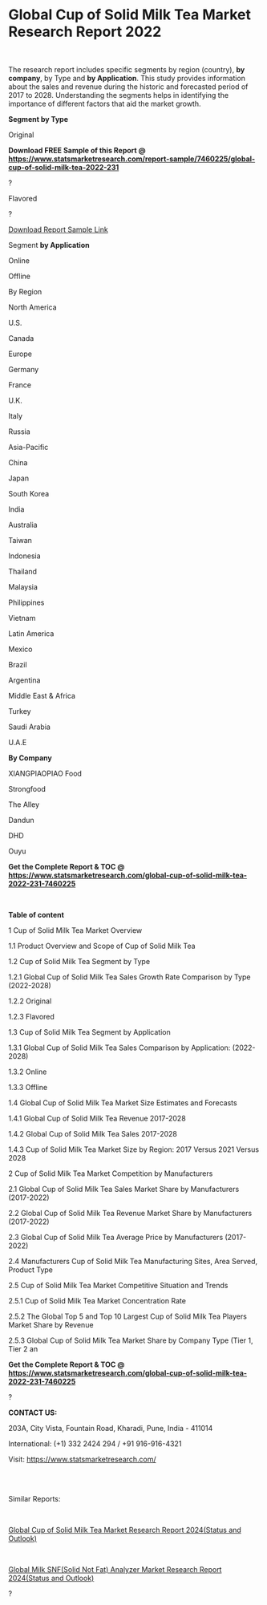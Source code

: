 <h1>Global Cup of Solid Milk Tea Market Research Report 2022</h1><br/><p>The research report includes specific segments by region (country), <strong>by company</strong>, by Type and <strong>by Application</strong>. This study provides information about the sales and revenue during the historic and forecasted period of 2017 to 2028. Understanding the segments helps in identifying the importance of different factors that aid the market growth.</p>
 
 
 
 <p><strong>Segment by Type</strong></p>
 
 
 
 <p>Original</p>
 
 
 
 <div><b>Download FREE Sample of this Report @ <a href="https://www.statsmarketresearch.com/download-free-sample/7460225/global-cup-of-solid-milk-tea-2022-231">https://www.statsmarketresearch.com/report-sample/7460225/global-cup-of-solid-milk-tea-2022-231</a></b></div>
 
 
 
 <p>? </p>
 
 
 
 <p>Flavored</p>
 
 
 
 <p>? </p>
 
 
 
 <p><a href="https://www.statsmarketresearch.com/download-free-sample/7460225/global-cup-of-solid-milk-tea-2022-231">Download Report Sample Link</a></p>
 
 
 
 <p>Segment <strong>by Application</strong></p>
 
 
 
 <p>Online</p>
 
 
 
 <p>Offline</p>
 
 
 
 <p>By Region</p>
 
 
 
 <p>North America</p>
 
 
 
 <p>U.S.</p>
 
 
 
 <p>Canada</p>
 
 
 
 <p>Europe</p>
 
 
 
 <p>Germany</p>
 
 
 
 <p>France</p>
 
 
 
 <p>U.K.</p>
 
 
 
 <p>Italy</p>
 
 
 
 <p>Russia</p>
 
 
 
 <p>Asia-Pacific</p>
 
 
 
 <p>China</p>
 
 
 
 <p>Japan</p>
 
 
 
 <p>South Korea</p>
 
 
 
 <p>India</p>
 
 
 
 <p>Australia</p>
 
 
 
 <p>Taiwan</p>
 
 
 
 <p>Indonesia</p>
 
 
 
 <p>Thailand</p>
 
 
 
 <p>Malaysia</p>
 
 
 
 <p>Philippines</p>
 
 
 
 <p>Vietnam</p>
 
 
 
 <p>Latin America</p>
 
 
 
 <p>Mexico</p>
 
 
 
 <p>Brazil</p>
 
 
 
 <p>Argentina</p>
 
 
 
 <p>Middle East & Africa</p>
 
 
 
 <p>Turkey</p>
 
 
 
 <p>Saudi Arabia</p>
 
 
 
 <p>U.A.E</p>
 
 
 
 <p><strong>By Company</strong></p>
 
 
 
 <p>XIANGPIAOPIAO Food</p>
 
 
 
 <p>Strongfood</p>
 
 
 
 <p>The Alley</p>
 
 
 
 <p>Dandun</p>
 
 
 
 <p>DHD</p>
 
 
 
 <p>Ouyu</p>
 
 
 
 <div><b>Get the Complete Report & TOC @ <a href="https://www.statsmarketresearch.com/global-cup-of-solid-milk-tea-2022-231-7460225">https://www.statsmarketresearch.com/global-cup-of-solid-milk-tea-2022-231-7460225</a></b></div>
 
 
 
 <p><br />
 
 <b>Table of content</b></p>
 
 
 
 <p>1 Cup of Solid Milk Tea Market Overview<br />
 
 1.1 Product Overview and Scope of Cup of Solid Milk Tea<br />
 
 1.2 Cup of Solid Milk Tea Segment by Type<br />
 
 1.2.1 Global Cup of Solid Milk Tea Sales Growth Rate Comparison by Type (2022-2028)<br />
 
 1.2.2 Original<br />
 
 1.2.3 Flavored<br />
 
 1.3 Cup of Solid Milk Tea Segment by Application<br />
 
 1.3.1 Global Cup of Solid Milk Tea Sales Comparison by Application: (2022-2028)<br />
 
 1.3.2 Online<br />
 
 1.3.3 Offline<br />
 
 1.4 Global Cup of Solid Milk Tea Market Size Estimates and Forecasts<br />
 
 1.4.1 Global Cup of Solid Milk Tea Revenue 2017-2028<br />
 
 1.4.2 Global Cup of Solid Milk Tea Sales 2017-2028<br />
 
 1.4.3 Cup of Solid Milk Tea Market Size by Region: 2017 Versus 2021 Versus 2028<br />
 
 2 Cup of Solid Milk Tea Market Competition by Manufacturers<br />
 
 2.1 Global Cup of Solid Milk Tea Sales Market Share by Manufacturers (2017-2022)<br />
 
 2.2 Global Cup of Solid Milk Tea Revenue Market Share by Manufacturers (2017-2022)<br />
 
 2.3 Global Cup of Solid Milk Tea Average Price by Manufacturers (2017-2022)<br />
 
 2.4 Manufacturers Cup of Solid Milk Tea Manufacturing Sites, Area Served, Product Type<br />
 
 2.5 Cup of Solid Milk Tea Market Competitive Situation and Trends<br />
 
 2.5.1 Cup of Solid Milk Tea Market Concentration Rate<br />
 
 2.5.2 The Global Top 5 and Top 10 Largest Cup of Solid Milk Tea Players Market Share by Revenue<br />
 
 2.5.3 Global Cup of Solid Milk Tea Market Share by Company Type (Tier 1, Tier 2 an</p>
 
 
 
 <div><b>Get the Complete Report & TOC @ <a href="https://www.statsmarketresearch.com/global-cup-of-solid-milk-tea-2022-231-7460225">https://www.statsmarketresearch.com/global-cup-of-solid-milk-tea-2022-231-7460225</a></b></div>
 
 
 
 <p>? </p>
 
 
 
 <p><b>CONTACT US:</b><br />
 
 203A, City Vista, Fountain Road, Kharadi, Pune, India - 411014<br />
 
 International: (+1) 332 2424 294 / +91 916-916-4321<br />
 
 Visit: <a href="https://www.statsmarketresearch.com/">https://www.statsmarketresearch.com/</a><br />
 
 <br />
 
 <br />
 
 Similar Reports:<br />
 
 <br />
 
 <a href="https://www.statsmarketresearch.com/global-cup-of-solid-milk-tea-2024-477-8020330">Global Cup of Solid Milk Tea Market Research Report 2024(Status and Outlook)</a><br />
 
 <br />
 
 <a href="https://www.statsmarketresearch.com/global-milk-snf-analyzer-2024-719-7997649">Global Milk SNF(Solid Not Fat) Analyzer Market Research Report 2024(Status and Outlook)</a><br />
 
 ? </p>